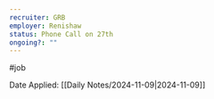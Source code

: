 ```yaml
---
recruiter: GRB
employer: Renishaw
status: Phone Call on 27th
ongoing?: ""
---
```


#job

Date Applied: [[Daily Notes/2024-11-09|2024-11-09]]